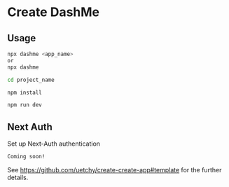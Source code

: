 # Create DashMe

## Usage

```bash
npx dashme <app_name>
or
npx dashme
```

```bash
cd project_name
```

```bash
npm install
```

```bash
npm run dev
```

## Next Auth

Set up Next-Auth authentication

```bash
Coming soon!
```

See https://github.com/uetchy/create-create-app#template for the further details.
